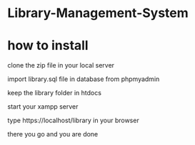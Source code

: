 # Library-Management-System

# how to install

clone the zip file in your local server

import library.sql file in database from phpmyadmin

keep the library folder in htdocs

start your xampp server

type https://localhost/library in your browser

there you go and you are done

